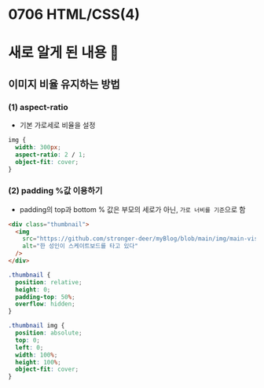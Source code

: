 # 0706 HTML/CSS(4)

# 새로 알게 된 내용 🧐

## 이미지 비율 유지하는 방법

### (1) aspect-ratio

- 기본 가로세로 비율을 설정

```css
img {
  width: 300px;
  aspect-ratio: 2 / 1;
  object-fit: cover;
}
```

### (2) padding %값 이용하기

- padding의 top과 bottom % 값은 부모의 세로가 아닌, `가로 너비를 기준`으로 함

```html
<div class="thumbnail">
  <img
    src="https://github.com/stronger-deer/myBlog/blob/main/img/main-visual.jpg?raw=true"
    alt="한 성인이 스케이트보드를 타고 있다"
  />
</div>
```

```css
.thumbnail {
  position: relative;
  height: 0;
  padding-top: 50%;
  overflow: hidden;
}

.thumbnail img {
  position: absolute;
  top: 0;
  left: 0;
  width: 100%;
  height: 100%;
  object-fit: cover;
}
```
